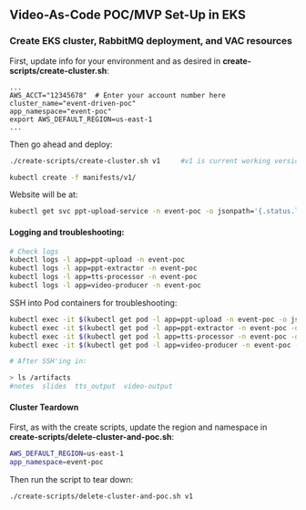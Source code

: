 ## Video-As-Code POC/MVP Set-Up in EKS

### Create EKS cluster, RabbitMQ deployment, and VAC resources

First, update info for your environment and as desired in **create-scripts/create-cluster.sh**:

```
...
AWS_ACCT="12345678"  # Enter your account number here
cluster_name="event-driven-poc"
app_namespace="event-poc"
export AWS_DEFAULT_REGION=us-east-1
...
```

Then go ahead and deploy:

```bash
./create-scripts/create-cluster.sh v1     #v1 is current working version; v2 is for testing/implementing new features

kubectl create -f manifests/v1/
```

Website will be at:
```bash
kubectl get svc ppt-upload-service -n event-poc -o jsonpath='{.status.loadBalancer.ingress[0].hostname}'
```

#### Logging and troubleshooting:

```bash
# Check logs
kubectl logs -l app=ppt-upload -n event-poc
kubectl logs -l app=ppt-extractor -n event-poc
kubectl logs -l app=tts-processor -n event-poc
kubectl logs -l app=video-producer -n event-poc
```

SSH into Pod containers for troubleshooting:
```bash
kubectl exec -it $(kubectl get pod -l app=ppt-upload -n event-poc -o jsonpath="{.items[0].metadata.name}") -n event-poc -- sh
kubectl exec -it $(kubectl get pod -l app=ppt-extractor -n event-poc -o jsonpath="{.items[0].metadata.name}") -n event-poc -- sh
kubectl exec -it $(kubectl get pod -l app=tts-processor -n event-poc -o jsonpath="{.items[0].metadata.name}") -n event-poc -- sh
kubectl exec -it $(kubectl get pod -l app=video-producer -n event-poc -o jsonpath="{.items[0].metadata.name}") -n event-poc -- sh

# After SSH'ing in:

> ls /artifacts
#notes  slides  tts_output  video-output

```

#### Cluster Teardown

First, as with the create scripts, update the region and namespace in **create-scripts/delete-cluster-and-poc.sh**:

```bash
AWS_DEFAULT_REGION=us-east-1
app_namespace=event-poc
```

Then run the script to tear down:

```bash
./create-scripts/delete-cluster-and-poc.sh v1
```
